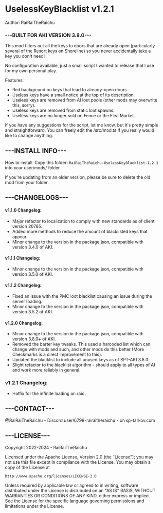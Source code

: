 # UselessKeyBlacklist v1.2.1
Author: RaiRaiTheRaichu

### ---BUILT FOR AKI VERSION 3.8.0---

This mod filters out all the keys to doors that are already open (particularly several of the Resort keys on Shoreline) so you never accidentally take a key you don't need!

No configuration available, just a small script I wanted to release that I use for my own personal play.

Features:
- Red background on keys that lead to already-open doors.
- Useless keys have a small notice at the top of its description.
- Useless keys are removed from AI loot pools (other mods may overwrite this, sorry).
- Useless keys are removed from static loot spawns.
- Useless keys are no longer sold on Fence or the Flea Market.

If you have any suggestions for the script, let me know, but it's pretty simple and straightforward. You can freely edit the /src/mod.ts if you really would like to change anything.


## ---INSTALL INFO---

How to install:
Copy this folder: `RaiRaiTheRaichu-UselessKeyBlacklist-1.2.1` into your user/mods/ folder.

If you're updating from an older version, please be sure to delete the old mod from your folder.


## ---CHANGELOGS---

#### v1.1.0 Changelog: 
- Major refactor to localization to comply with new standards as of client version 20765.
- Added more methods to reduce the amount of blacklisted keys that appear.
- Minor change to the version in the package.json, compatible with version 3.4.0 of AKI.

#### v1.1.1 Changelog: 
- Minor change to the version in the package.json, compatible with version 3.5.0 of AKI.

#### v1.1.2 Changelog: 
- Fixed an issue with the PMC loot blacklist causing an issue during the server loading.
- Minor change to the version in the package.json, compatible with version 3.5.2 of AKI.

#### v1.2.0 Changelog:
- Minor change to the version in the package.json, compatible with version 3.8.0+ of AKI.
- Removed the barter key tweaks. This used a harcoded list which can change with mods and such, and other mods do this better (More Checkmarks is a direct improvement to this).
- Updated the blacklist to include all unused keys as of SPT-AKI 3.8.0.
- Slight refactor to the blacklist algorithm - should apply to all types of AI and work more reliably in general.

### v1.2.1 Changelog:
- Hotfix for the infinite loading on raid.


## ---CONTACT---

@RaiRaiTheRaichu - Discord
user/6798-rairaitheraichu - on sp-tarkov.com 


## ---LICENSE---

Copyright 2022-2024 - RaiRaiTheRaichu

Licensed under the Apache License, Version 2.0 (the "License");
you may not use this file except in compliance with the License.
You may obtain a copy of the License at

    http://www.apache.org/licenses/LICENSE-2.0

Unless required by applicable law or agreed to in writing, software
distributed under the License is distributed on an "AS IS" BASIS,
WITHOUT WARRANTIES OR CONDITIONS OF ANY KIND, either express or implied.
See the License for the specific language governing permissions and
limitations under the License.
